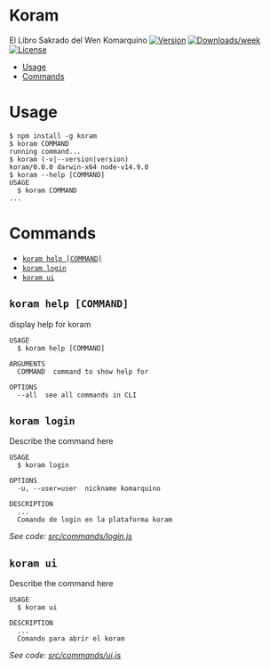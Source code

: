Koram
=====

El Libro Sakrado del Wen Komarquino
[![Version](https://img.shields.io/npm/v/koram.svg)](https://npmjs.org/package/koram)
[![Downloads/week](https://img.shields.io/npm/dw/koram.svg)](https://npmjs.org/package/koram)
[![License](https://img.shields.io/npm/l/koram.svg)](https://github.com/OTROS/koram/blob/master/package.json)

<!-- toc -->
* [Usage](#usage)
* [Commands](#commands)
<!-- tocstop -->
# Usage
<!-- usage -->
```sh-session
$ npm install -g koram
$ koram COMMAND
running command...
$ koram (-v|--version|version)
koram/0.0.0 darwin-x64 node-v14.9.0
$ koram --help [COMMAND]
USAGE
  $ koram COMMAND
...
```
<!-- usagestop -->
# Commands
<!-- commands -->
* [`koram help [COMMAND]`](#koram-help-command)
* [`koram login`](#koram-login)
* [`koram ui`](#koram-ui)

## `koram help [COMMAND]`

display help for koram

```
USAGE
  $ koram help [COMMAND]

ARGUMENTS
  COMMAND  command to show help for

OPTIONS
  --all  see all commands in CLI
```

## `koram login`

Describe the command here

```
USAGE
  $ koram login

OPTIONS
  -u, --user=user  nickname komarquino

DESCRIPTION
  ...
  Comando de login en la plataforma koram
```

_See code: [src/commands/login.js](https://gitlab.com/komarca-kodebase/koram-cli/blob/v0.0.0/src/commands/login.js)_

## `koram ui`

Describe the command here

```
USAGE
  $ koram ui

DESCRIPTION
  ...
  Comando para abrir el koram
```

_See code: [src/commands/ui.js](https://gitlab.com/komarca-kodebase/koram-cli/blob/v0.0.0/src/commands/ui.js)_
<!-- commandsstop -->
